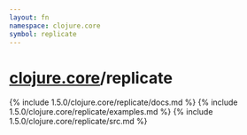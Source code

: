 ```yaml
---
layout: fn
namespace: clojure.core
symbol: replicate
---
```


# [clojure.core](../)/replicate

{% include 1.5.0/clojure.core/replicate/docs.md %}
{% include 1.5.0/clojure.core/replicate/examples.md %}
{% include 1.5.0/clojure.core/replicate/src.md %}

